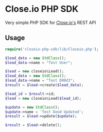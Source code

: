 Close.io PHP SDK
===

Very simple PHP SDK for [Close.io's](http://close.io) REST API

## Usage

```php
require('closeio-php-sdk/lib/Closeio.php');

$lead_data = new StdClass();
$lead_data->name = "Test User";

$lead = new closeio\Lead();
$lead_data = new StdClass();
$lead_data->name = "Test D00d3";
$result = $lead->create($lead_data);

$lead_id = $result->id;
$lead = new closeio\Lead($lead_id);

$update = new StdClass();
$update->name = 'Test Dood Updated';
$result = $lead->update($update);

$result = $lead->delete();
```